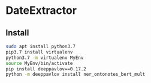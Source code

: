 # DateExtractor

## Install
```bash
sudo apt install python3.7
pip3.7 install virtualenv
python3.7 -m virtualenv MyEnv
source MyEnv/bin/activate
pip install deeppavlov==0.17.2
python -m deeppavlov install ner_ontonotes_bert_mult
